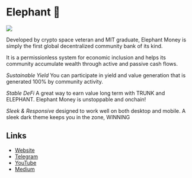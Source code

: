 # Elephant 🐘

[![](https://files.catbox.moe/kkor4s.jpg)](https://files.catbox.moe/qii9oo.mp4)

Developed by crypto space veteran and MIT graduate, Elephant Money is simply the first global decentralized community bank of its kind. 

It is a permissionless system for economic inclusion and helps its community accumulate wealth through active and passive cash flows.

*Sustainable Yield*
You can participate in yield and value generation that is generated 100% by community activity.

*Stable DeFi*
A great way to earn value long term with TRUNK and ELEPHANT. Elephant Money is unstoppable and onchain!

*Sleek & Responsive*
designed to work well on both desktop and mobile. A sleek dark theme keeps you in the zone, WINNING

## Links

- [Website](buttonurl://https://elephant.money/)
- [Telegram](buttonurl://https://t.me/elephant_money)
- [YouTube](buttonurl://https://youtu.be/XNDgHypmdz8)
- [Medium](buttonurl://https://bit.ly/3TSWrvP)